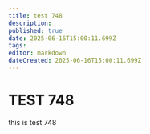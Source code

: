 ```yaml
---
title: test 748
description: 
published: true
date: 2025-06-16T15:00:11.699Z
tags: 
editor: markdown
dateCreated: 2025-06-16T15:00:11.699Z
---
```


# TEST 748
this is test 748
